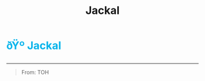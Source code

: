 ﻿---
lang: en-US
title: Jackal
prev:
next:
---

# <font color="#00b4eb">ðŸº <b>Jackal</b></font> <Badge text="Killing" type="tip" vertical="middle"/>
---

> From: TOH
